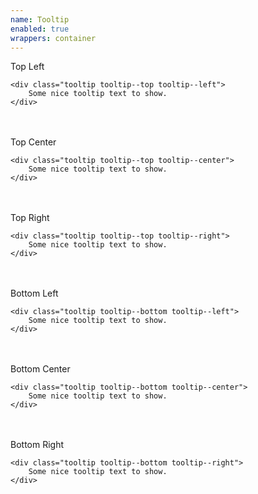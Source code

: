 ```yaml
---
name: Tooltip
enabled: true
wrappers: container
---
```


<span class="tooltip-wrapper">
    Top Left

    <div class="tooltip tooltip--top tooltip--left">
        Some nice tooltip text to show.
    </div>
</span>

<br>
<br>

<span class="tooltip-wrapper">
    Top Center

    <div class="tooltip tooltip--top tooltip--center">
        Some nice tooltip text to show.
    </div>
</span>

<br>
<br>

<span class="tooltip-wrapper">
    Top Right

    <div class="tooltip tooltip--top tooltip--right">
        Some nice tooltip text to show.
    </div>
</span>

<br>
<br>

<span class="tooltip-wrapper">
    Bottom Left

    <div class="tooltip tooltip--bottom tooltip--left">
        Some nice tooltip text to show.
    </div>
</span>

<br>
<br>

<span class="tooltip-wrapper">
    Bottom Center

    <div class="tooltip tooltip--bottom tooltip--center">
        Some nice tooltip text to show.
    </div>
</span>

<br>
<br>

<span class="tooltip-wrapper">
    Bottom Right

    <div class="tooltip tooltip--bottom tooltip--right">
        Some nice tooltip text to show.
    </div>
</span>
